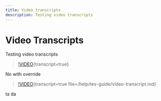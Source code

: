 ```yaml
---
title: Video transcripts
description: Testing video transcripts
---
```

# Video Transcripts

Testing video transcripts

>[!VIDEO](https://video.tv.adobe.com/v/30601){transcript=true}

No with override


>[!VIDEO](https://video.tv.adobe.com/v/30601){transcript=true file=/help/tes-guide/video-transcript.md}

ta da
